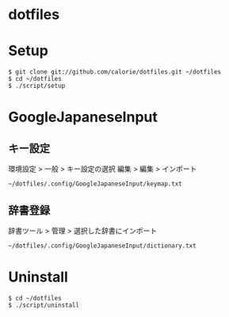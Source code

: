 dotfiles
========
# Setup

```
$ git clone git://github.com/calorie/dotfiles.git ~/dotfiles
$ cd ~/dotfiles
$ ./script/setup
```

# GoogleJapaneseInput

## キー設定

環境設定 > 一般 > キー設定の選択 編集 > 編集 > インポート

```
~/dotfiles/.config/GoogleJapaneseInput/keymap.txt
```

## 辞書登録

辞書ツール > 管理 > 選択した辞書にインポート

```
~/dotfiles/.config/GoogleJapaneseInput/dictionary.txt
```

# Uninstall

```
$ cd ~/dotfiles
$ ./script/uninstall
```
